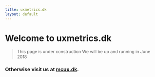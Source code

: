 ```yaml
---
title: uxmetrics.dk
layout: default
---
```

 
# Welcome to uxmetrics.dk

> This page is under construction
> We will be up and running in June 2018

### Otherwise visit us at [mcux.dk](https://mcux.dk/).
